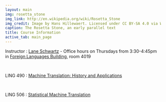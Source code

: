 ```yaml
---
layout: main
img: rosetta_stone
img_link: http://en.wikipedia.org/wiki/Rosetta_Stone
img_credit: Image by Hans Hillewaert. Licensed under CC BY-SA 4.0 via Wikimedia Commons.
caption: The Rosetta Stone, an early parallel text
title: Course Information
active_tab: main_page 
---
```


Instructor
: [Lane Schwartz](http://www.linguistics.illinois.edu/people/lanes) - Office hours on Thursdays from 3:30-4:45pm in [Foreign Languages Building](https://www.fs.uiuc.edu/ada/0172.html), room 4019


<br/>

LING 490
: [Machine Translation: History and Applications](ling490.html)

<br/>

LING 506
: [Statistical Machine Translation](ling506.html)
